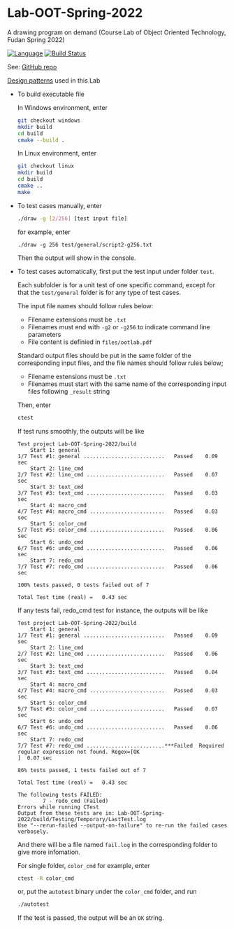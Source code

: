 # Lab-OOT-Spring-2022
A drawing program on demand (Course Lab of Object Oriented Technology, Fudan Spring 2022)

[![Language](https://img.shields.io/badge/language-C%2B%2B-blue.svg)]()
[![Build Status](https://travis-ci.org/pingcap/tidb.svg?branch=master)](https://travis-ci.org/pingcap/tidb)

See:
[GitHub repo](https://github.com/codeplay0314/Lab-OOT-Spring-2022)

[Design patterns](files/Design.pdf) used in this Lab

- To build executable file

    In Windows environment, enter
    ```bash
    git checkout windows
    mkdir build
    cd build
    cmake --build .
    ```

    In Linux environment, enter
    ```bash
    git checkout linux
    mkdir build
    cd build
    cmake ..
    make
    ```

- To test cases manually, enter
    ```bash
    ./draw -g [2/256] [test input file]
    ```
    for example, enter
    ```
    ./draw -g 256 test/general/script2-g256.txt
    ```
    Then the output will show in the console.

- To test cases automatically, first put the test input under folder `test`.

    Each subfolder is for a unit test of one specific command, except for that the `test/general` folder is for any type of test cases.

    The input file names should follow rules below:
    - Filename extensions must be `.txt`
    - Filenames must end with `-g2` or `-g256` to indicate command line parameters
    - File content is definied in `files/ootlab.pdf`

    Standard output files should be put in the same folder of the corresponding input files, and the file names should follow rules below;
    - Filename extensions must be `.txt`
    - Filenames must start with the same name of the corresponding input files following `_result` string

    Then, enter
    ```bash
    ctest
    ```

    If test runs smoothly, the outputs will be like
    ```text
    Test project Lab-OOT-Spring-2022/build
        Start 1: general
    1/7 Test #1: general ..........................   Passed    0.09 sec
        Start 2: line_cmd
    2/7 Test #2: line_cmd .........................   Passed    0.07 sec
        Start 3: text_cmd
    3/7 Test #3: text_cmd .........................   Passed    0.03 sec
        Start 4: macro_cmd
    4/7 Test #4: macro_cmd ........................   Passed    0.03 sec
        Start 5: color_cmd
    5/7 Test #5: color_cmd ........................   Passed    0.06 sec
        Start 6: undo_cmd
    6/7 Test #6: undo_cmd .........................   Passed    0.06 sec
        Start 7: redo_cmd
    7/7 Test #7: redo_cmd .........................   Passed    0.06 sec

    100% tests passed, 0 tests failed out of 7

    Total Test time (real) =   0.43 sec
    ```

    If any tests fail, redo_cmd test for instance, the outputs will be like
    ```text
    Test project Lab-OOT-Spring-2022/build
        Start 1: general
    1/7 Test #1: general ..........................   Passed    0.09 sec
        Start 2: line_cmd
    2/7 Test #2: line_cmd .........................   Passed    0.06 sec
        Start 3: text_cmd
    3/7 Test #3: text_cmd .........................   Passed    0.04 sec
        Start 4: macro_cmd
    4/7 Test #4: macro_cmd ........................   Passed    0.03 sec
        Start 5: color_cmd
    5/7 Test #5: color_cmd ........................   Passed    0.07 sec
        Start 6: undo_cmd
    6/7 Test #6: undo_cmd .........................   Passed    0.06 sec
        Start 7: redo_cmd
    7/7 Test #7: redo_cmd .........................***Failed  Required regular expression not found. Regex=[OK
    ]  0.07 sec

    86% tests passed, 1 tests failed out of 7

    Total Test time (real) =   0.43 sec

    The following tests FAILED:
            7 - redo_cmd (Failed)
    Errors while running CTest
    Output from these tests are in: Lab-OOT-Spring-2022/build/Testing/Temporary/LastTest.log
    Use "--rerun-failed --output-on-failure" to re-run the failed cases verbosely.
    ```
    And there will be a file named `fail.log` in the corresponding folder to give more infomation.

    For single folder, `color_cmd` for example, enter
    ```bash
    ctest -R color_cmd
    ```

    or, put the `autotest` binary under the `color_cmd` folder, and run
    ```bash
    ./autotest
    ```

    If the test is passed, the output will be an `OK` string.